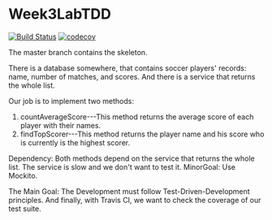 # Week3LabTDD

[![Build Status](https://travis-ci.org/derek-repka/Week3LabTDD.svg?branch=TDD)](https://travis-ci.org/derek-repka/Week3LabTDD)
[![codecov](https://codecov.io/gh/derek-repka/Week3LabTDD/branch/TDD/graph/badge.svg)](https://codecov.io/gh/derek-repka/Week3LabTDD)

The master branch contains the skeleton. 

There is a database somewhere, that contains soccer players' records: name, number of matches, and scores. 
And there is a service that returns the whole list. 

Our job is to implement two methods:

1) countAverageScore---This method returns the average score of each player with their names. 
2) findTopScorer---This method returns the player name and his score who is currently is the highest scorer. 

Dependency: Both methods depend on the service that returns the whole list. The service is slow and we don't 
want to test it. 
MinorGoal: Use Mockito. 

The Main Goal: The Development must follow Test-Driven-Development principles. 
And finally, with Travis CI, we want to check the coverage of our test suite. 

